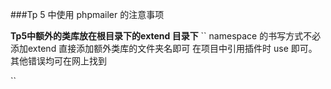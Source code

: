 ###Tp 5 中使用 phpmailer 的注意事项

 **Tp5中额外的类库放在根目录下的extend 目录下**
 ``
 namespace 的书写方式不必添加extend 直接添加额外类库的文件夹名即可
 在项目中引用插件时 use 即可。其他错误均可在网上找到   
    
 
 ``
